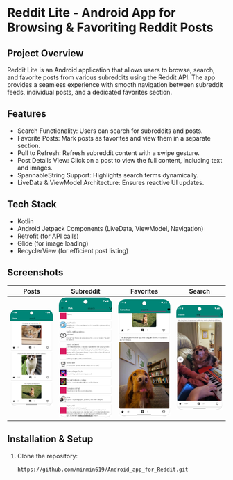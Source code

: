 # Reddit Lite - Android App for Browsing & Favoriting Reddit Posts

## Project Overview
Reddit Lite is an Android application that allows users to browse, search, and favorite posts from various subreddits using the Reddit API. The app provides a seamless experience with smooth navigation between subreddit feeds, individual posts, and a dedicated favorites section.

## Features
- Search Functionality: Users can search for subreddits and posts.
- Favorite Posts: Mark posts as favorites and view them in a separate section.
- Pull to Refresh: Refresh subreddit content with a swipe gesture.
- Post Details View: Click on a post to view the full content, including text and images.
- SpannableString Support: Highlights search terms dynamically.
- LiveData & ViewModel Architecture: Ensures reactive UI updates.

## Tech Stack
- Kotlin
- Android Jetpack Components (LiveData, ViewModel, Navigation)
- Retrofit (for API calls)
- Glide (for image loading)
- RecyclerView (for efficient post listing)

## Screenshots
|  Posts    | Subreddit | Favorites | Search     |
|-----------|----------|-----------|----------|
| ![posts_view](Reddit/posts_view.png) | ![subreddit view](Reddit/subreddit_view.png) | ![Favorites_view](Reddit/Favorites_view.png) | ![search view](Reddit/search_view.png) |

## Installation & Setup
1. Clone the repository:
   ```sh
   https://github.com/minmin619/Android_app_for_Reddit.git
